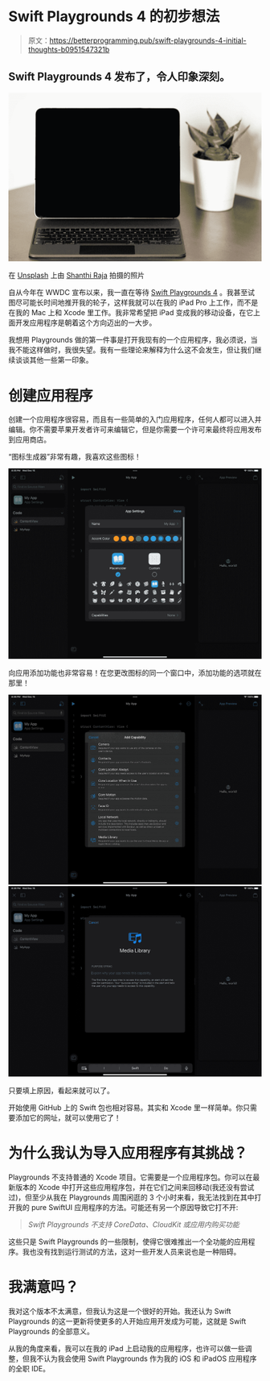 # Swift Playgrounds 4 的初步想法

> 原文：<https://betterprogramming.pub/swift-playgrounds-4-initial-thoughts-b0951547321b>

## Swift Playgrounds 4 发布了，令人印象深刻。

![](img/2a6997aac83f4ab913137e95244e488e.png)

在 [Unsplash](https://unsplash.com?utm_source=medium&utm_medium=referral) 上由 [Shanthi Raja](https://unsplash.com/@shanthiraja?utm_source=medium&utm_medium=referral) 拍摄的照片

自从今年在 WWDC 宣布以来，我一直在等待 [Swift Playgrounds 4](https://developer.apple.com/swift-playgrounds/release-notes/) 。我甚至试图尽可能长时间地推开我的轮子，这样我就可以在我的 iPad Pro 上工作，而不是在我的 Mac 上和 Xcode 里工作。我非常希望把 iPad 变成我的移动设备，在它上面开发应用程序是朝着这个方向迈出的一大步。

我想用 Playgrounds 做的第一件事是打开我现有的一个应用程序，我必须说，当我不能这样做时，我很失望。我有一些理论来解释为什么这不会发生，但让我们继续谈谈其他一些第一印象。

# 创建应用程序

创建一个应用程序很容易，而且有一些简单的入门应用程序，任何人都可以进入并编辑。你不需要苹果开发者许可来编辑它，但是你需要一个许可来最终将应用发布到应用商店。

“图标生成器”非常有趣，我喜欢这些图标！

![](img/773e7a6bf7b62bf37018bce8f4f73eb0.png)

向应用添加功能也非常容易！在您更改图标的同一个窗口中，添加功能的选项就在那里！

![](img/956c29aff026982058ce5cd5433ff677.png)![](img/86d6fb3f3cd9a8847eb33db109c2ae35.png)

只要填上原因，看起来就可以了。

开始使用 GitHub 上的 Swift 包也相对容易。其实和 Xcode 里一样简单。你只需要添加它的网址，就可以使用它了！

# 为什么我认为导入应用程序有其挑战？

Playgrounds 不支持普通的 Xcode 项目。它需要是一个应用程序包。你可以在最新版本的 Xcode 中打开这些应用程序包，并在它们之间来回移动(我还没有尝试过)，但至少从我在 Playgrounds 周围闲逛的 3 个小时来看，我无法找到在其中打开我的 pure SwiftUI 应用程序的方法。可能还有另一个原因导致它打不开:

> *Swift Playgrounds 不支持 CoreData、CloudKit 或应用内购买功能*

这些只是 Swift Playgrounds 的一些限制，使得它很难推出一个全功能的应用程序。我也没有找到运行测试的方法，这对一些开发人员来说也是一种阻碍。

# 我满意吗？

我对这个版本不太满意，但我认为这是一个很好的开始。我还认为 Swift Playgrounds 的这一更新将使更多的人开始应用开发成为可能，这就是 Swift Playgrounds 的全部意义。

从我的角度来看，我可以在我的 iPad 上启动我的应用程序，也许可以做一些调整，但我不认为我会使用 Swift Playgrounds 作为我的 iOS 和 iPadOS 应用程序的全职 IDE。